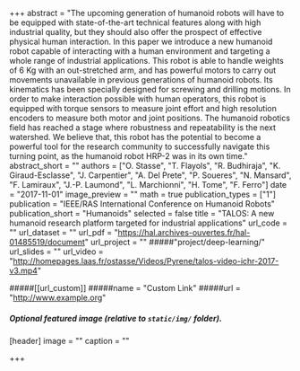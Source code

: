 +++
abstract = "The upcoming generation of humanoid robots will have  to  be  equipped  with  state-of-the-art  technical  features along with high industrial quality, but they should also offer the prospect of effective physical human interaction. In this paper we introduce a new humanoid robot capable of interacting with a human environment and targeting a whole range of industrial applications. This  robot  is  able  to  handle  weights  of  6  Kg  with  an  out-stretched arm, and has powerful motors to carry out movements unavailable  in  previous  generations  of  humanoid  robots.  Its kinematics has been specially designed for screwing and drilling motions.  In  order  to  make  interaction  possible  with  human operators, this robot is equipped with torque sensors to measure joint effort and high resolution encoders to measure both motor and  joint  positions. The  humanoid  robotics  field  has  reached  a  stage  where robustness  and  repeatability  is  the  next  watershed.  We  believe that, this robot has the potential to become a powerful tool for the  research  community  to  successfully  navigate  this  turning point,  as  the  humanoid  robot  HRP-2  was  in  its  own  time."
abstract_short = ""
authors = ["O. Stasse", "T. Flayols", "R. Budhiraja", "K. Giraud-Esclasse", "J. Carpentier", "A. Del Prete", "P. Soueres", "N. Mansard", "F. Lamiraux", "J.-P. Laumond", "L. Marchionni", "H. Tome", "F. Ferro"]
date = "2017-11-01"
image_preview = ""
math = true
publication_types = ["1"]
publication = "IEEE/RAS International Conference on Humanoid Robots"
publication_short = "Humanoids"
selected = false
title = "TALOS: A new humanoid research platform targeted for industrial applications"
url_code = ""
url_dataset = ""
url_pdf = "https://hal.archives-ouvertes.fr/hal-01485519/document"
url_project = "" 
#####"project/deep-learning/"
url_slides = ""
url_video = "http://homepages.laas.fr/ostasse/Videos/Pyrene/talos-video-ichr-2017-v3.mp4"

#####[[url_custom]]
#####name = "Custom Link"
#####url = "http://www.example.org"

##### Optional featured image (relative to `static/img/` folder).
[header]
image = ""
caption = ""

+++


